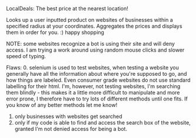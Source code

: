 LocalDeals: The best price at the nearest location! 

Looks up a user inputted product on websites of businesses within a specified radius at your coordinates.
Aggregates the prices and displays them in order for you. 
:) happy shopping

NOTE: some websites recognize a bot is using their site and will deny access.
I am trying a work around using random mouse clicks and slower speed of typing. 

Flaws:
0. selenium is used to test websites, when testing a website you generally have all the information about where you're supposed to go, and how things are labeled. Even consumer grade websites do not use standard labelling for their html. I'm, however, not testing websites, I'm searching them blindly - this makes it a little more difficult to manipulate and more error prone, I therefore have to try lots of different methods until one fits. If you know of any better methods let me know!
1. only businesses with websites get searched
2. only if my code is able to find and access the search box of the website, granted I'm not denied access for being a bot. 
